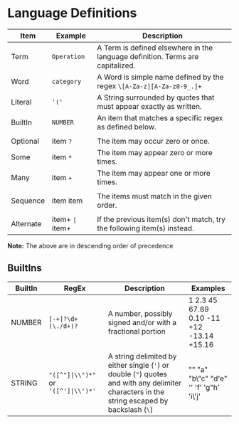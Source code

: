 # Language Definitions

| Item | Example | Description |
|---|---|---|
| Term | `Operation` | A Term is defined elsewhere in the language definition. Terms are capitalized. |
| Word | `category` | A Word is simple name defined by the regex `\[A-Za-z][A-Za-z0-9_.]+` |
| Literal | `'('` | A String surrounded by quotes that must appear exactly as written. |
| BuiltIn | `NUMBER` | An item that matches a specific regex as defined below. |
| |
| Optional | item `?` | The item may occur zero or once. |
| Some | item `*` | The item may appear zero or more times. |
| Many | item `+` | The item may appear one or more times. |
| |
| Sequence | item item | The items must match in the given order. |
| |
| Alternate |  item+ `\|` item+ | If the previous item(s) don't match, try the following item(s) instead. |

**Note:** The above are in descending order of precedence

## BuiltIns

| BuiltIn | RegEx | Description | Examples |
|---|---|---|---|
| NUMBER | `[-+]?\d+(\./d+)?` | A number, possibly signed and/or with a fractional portion | 1 2.3 45 67.89 <br/> 0.10 -11 +12 -13.14 +15.16 |
| STRING | `"([^"]\|\\")*"` or `'([^']\|\\')*'` | A string delimited by either single (`'`) or double (`"`) quotes and with any delimiter characters in the string escaped by backslash (`\`) | "" "a" "b\\"c" "d'e" <br/> '' 'f' 'g"h' 'i\\'j' |
